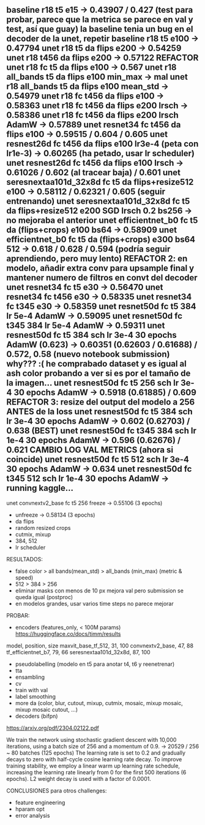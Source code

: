baseline r18 t5 e15 -> 0.43907 / 0.427 (test para probar, parece que la metrica se parece en val y test, así que guay)
la baseline tenia un bug en el decoder de la unet, repetir
baseline r18 t5 e100 -> 0.47794
unet r18 t5 da flips e200 -> 0.54259
unet r18 t456 da flips e200 -> 0.57122
REFACTOR
unet r18 fc t5 da flips e100 -> 0.567
unet r18 all_bands t5 da flips e100 min_max -> mal
unet r18 all_bands t5 da flips e100 mean_std -> 0.54979
unet r18 fc t456 da flips e100 -> 0.58363
unet r18 fc t456 da flips e200 lrsch -> 0.58386 
unet r18 fc t456 da flips e200 lrsch AdamW -> 0.57889
unet resnet34 fc t456 da flips e100  -> 0.59515 / 0.604 / 0.605 
unet resnest26d fc t456 da flips e100 lr3e-4 (peta con lr1e-3) -> 0.60265 (ha petado, usar lr scheduler)
unet resnest26d fc t456 da flips e100 lrsch -> 0.61026 / 0.602 (al tracear baja) / 0.601
unet seresnextaa101d_32x8d fc t5 da flips+resize512 e100 -> 0.58112	 / 0.62321 / 0.605 (seguir entrenando)
unet seresnextaa101d_32x8d fc t5 da flips+resize512 e200 SGD lrsch 0.2 bs256 -> no mejoraba el anterior
unet efficientnet_b0 fc t5 da (flips+crops) e100 bs64 -> 0.58909
unet efficientnet_b0 fc t5 da (flips+crops) e300 bs64 512 -> 0.618 / 0.628 / 0.594 (podría seguir aprendiendo, pero muy lento)
REFACTOR 2: en modelo, añadir extra conv para upsample final y mantener numero de filtros en convt del decoder
unet resnet34 fc t5 e30  -> 0.56470
unet resnet34 fc t456 e30  -> 0.58335
unet resnet34 fc t345 e30  -> 0.58359
unet resnet50d fc t5 384 lr 5e-4 AdamW -> 0.59095
unet resnet50d fc t345 384 lr 5e-4 AdamW -> 0.59311
unet resnest50d fc t5 384 sch lr 3e-4 30 epochs AdamW (0.623) -> 0.60351 (0.62603 / 0.61688) / 0.572, 0.58 (nuevo notebook submission)
why??? :(
he comprabado dataset y es igual al ash color
probando a ver si es por el tamaño de la imagen...
unet resnest50d fc t5 256 sch lr 3e-4 30 epochs AdamW -> 0.5918 (0.61885) / 0.609 
REFACTOR 3: resize del output del modelo a 256 ANTES de la loss
unet resnest50d fc t5 384 sch lr 3e-4 30 epochs AdamW -> 0.602 (0.62703) / 0.638 (BEST)
unet resnest50d fc t345 384 sch lr 1e-4 30 epochs AdamW -> 0.596 (0.62676) / 0.621
CAMBIO LOG VAL METRICS (ahora si coincide)
unet resnest50d fc t5 512 sch lr 3e-4 30 epochs AdamW -> 0.634
unet resnest50d fc t345 512 sch lr 1e-4 30 epochs AdamW -> running kaggle...
---
unet convnextv2_base fc t5 256 freeze -> 0.55106 (3 epochs)
+ unfreeze -> 0.58134 (3 epochs)
+ da flips 
+ random resized crops
+ cutmix, mixup
+ 384, 512
+ lr scheduler

RESULTADOS:

- false color > all bands(mean_std) > all_bands (min_max) (metric & speed)
- 512 > 384 > 256 
- eliminar masks con menos de 10 px mejora val pero submission se queda igual (postproc)
- en modelos grandes, usar varios time steps no parece mejorar

PROBAR:

- encoders (features_only, < 100M params) https://huggingface.co/docs/timm/results

model, position, size 
maxvit_base_tf_512, 31, 100
convnextv2_base, 47, 88
tf_efficientnet_b7, 79, 66
seresnextaa101d_32x8d, 87, 100


- pseudolabelling (modelo en t5 para anotar t4, t6 y reenetrenar)
- tta
- ensambling
- cv
- train with val
- label smoothing
- more da (color, blur, cutout, mixup, cutmix, mosaic, mixup mosaic, mixup mosaic cutout, ...)
- decoders (bifpn)

https://arxiv.org/pdf/2304.02122.pdf 

We train the network using stochastic gradient descent with
10,000 iterations, using a batch size of 256 and a momentum
of 0.9. -> 20529 / 256 ~ 80 batches (125 epochs)
The learning rate is set to 0.2 and gradually decays to zero with half-cycle
cosine learning rate decay. To improve training stability, we
employ a linear warm up learning rate schedule, increasing
the learning rate linearly from 0 for the first 500 iterations (6 epochs).
L2 weight decay is used with a factor of 0.0001.

CONCLUSIONES para otros challenges:

- feature engineering
- hparam opt
- error analysis